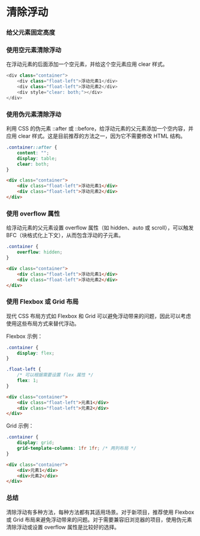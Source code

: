 # 清除浮动

### 给父元素固定高度

### 使用空元素清除浮动
在浮动元素的后面添加一个空元素，并给这个空元素应用 clear 样式。
``` javascript
<div class="container">
    <div class="float-left">浮动元素1</div>
    <div class="float-left">浮动元素2</div>
    <div style="clear: both;"></div>
</div>
```

### 使用伪元素清除浮动
利用 CSS 的伪元素 ::after 或 ::before，给浮动元素的父元素添加一个空内容，并应用 clear 样式。这是目前推荐的方法之一，因为它不需要修改 HTML 结构。
``` css
.container::after {
    content: "";
    display: table;
    clear: both;
}
```
``` html
<div class="container">
    <div class="float-left">浮动元素1</div>
    <div class="float-left">浮动元素2</div>
</div>
```

### 使用 overflow 属性
给浮动元素的父元素设置 overflow 属性（如 hidden、auto 或 scroll），可以触发 BFC（块格式化上下文），从而包含浮动的子元素。
``` css
.container {
    overflow: hidden;
}
```
``` html
<div class="container">
    <div class="float-left">浮动元素1</div>
    <div class="float-left">浮动元素2</div>
</div>
```

### 使用 Flexbox 或 Grid 布局
现代 CSS 布局方式如 Flexbox 和 Grid 可以避免浮动带来的问题，因此可以考虑使用这些布局方式来替代浮动。

Flexbox 示例：
``` css
.container {
    display: flex;
}

.float-left {
    /* 可以根据需要设置 flex 属性 */
    flex: 1;
}
```
``` html
<div class="container">
    <div class="float-left">元素1</div>
    <div class="float-left">元素2</div>
</div>
```
Grid 示例：
```css
.container {
    display: grid;
    grid-template-columns: 1fr 1fr; /* 两列布局 */
}
```
``` html
<div class="container">
    <div>元素1</div>
    <div>元素2</div>
</div>
```

### 总结
清除浮动有多种方法，每种方法都有其适用场景。对于新项目，推荐使用 Flexbox 或 Grid 布局来避免浮动带来的问题。对于需要兼容旧浏览器的项目，使用伪元素清除浮动或设置 overflow 属性是比较好的选择。

